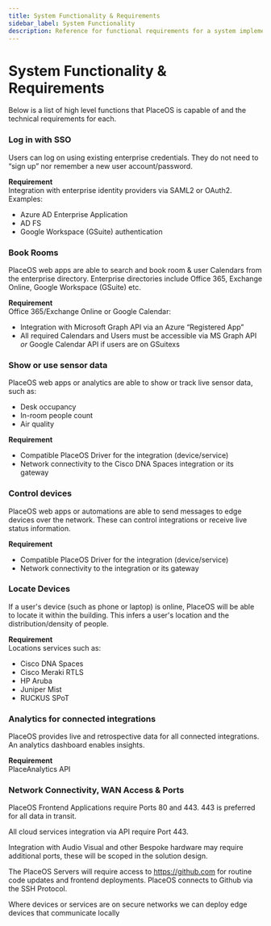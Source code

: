 ```yaml
---
title: System Functionality & Requirements
sidebar_label: System Functionality
description: Reference for functional requirements for a system implementing PlaceOS
---
```


# System Functionality & Requirements

Below is a list of high level functions that PlaceOS is capable of and the technical requirements for each.

### Log in with SSO

Users can log on using existing enterprise credentials. They do not need to “sign up” nor remember a new user account/password.

**Requirement**\
Integration with enterprise identity providers via SAML2 or OAuth2. Examples:

* Azure AD Enterprise Application
* AD FS
* Google Workspace (GSuite) authentication

### Book Rooms

PlaceOS web apps are able to search and book room & user Calendars from the enterprise directory. Enterprise directories include Office 365, Exchange Online, Google Workspace (GSuite) etc.

**Requirement**\
Office 365/Exchange Online or Google Calendar:

* Integration with Microsoft Graph API via an Azure “Registered App”
* All required Calendars and Users must be accessible via MS Graph API _or_ Google Calendar API if users are on GSuitexs

### Show or use sensor data

PlaceOS web apps or analytics are able to show or track live sensor data, such as:

* Desk occupancy
* In-room people count
* Air quality

**Requirement**

* Compatible PlaceOS Driver for the integration (device/service)
* Network connectivity to the Cisco DNA Spaces integration or its gateway

### Control devices

PlaceOS web apps or automations are able to send messages to edge devices over the network. These can control integrations or receive live status information.

**Requirement**

* Compatible PlaceOS Driver for the integration (device/service)
* Network connectivity to the integration or its gateway

### Locate Devices

If a user's device (such as phone or laptop) is online, PlaceOS will be able to locate it within the building. This infers a user's location and the distribution/density of people.

**Requirement**\
Locations services such as:

* Cisco DNA Spaces
* Cisco Meraki RTLS
* HP Aruba
* Juniper Mist
* RUCKUS SPoT

### Analytics for connected integrations

PlaceOS provides live and retrospective data for all connected integrations. An analytics dashboard enables insights.

**Requirement**\
PlaceAnalytics API

### Network Connectivity, WAN Access & Ports

PlaceOS Frontend Applications require Ports 80 and 443. 443 is preferred for all data in transit.

All cloud services integration via API require Port 443.

Integration with Audio Visual and other Bespoke hardware may require additional ports, these will be scoped in the solution design.&#x20;

The PlaceOS Servers will require access to https://github.com for routine code updates and frontend deployments. PlaceOS connects to Github via the SSH Protocol.&#x20;

Where devices or services are on secure networks we can deploy edge devices that communicate locally
